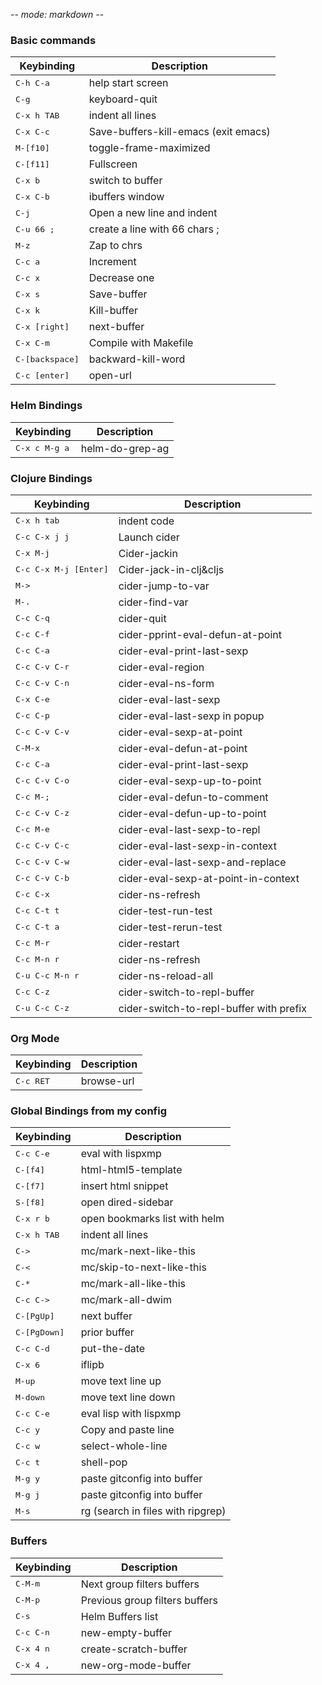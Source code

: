-*- mode: markdown -*-
### Basic commands

Keybinding         | Description
-------------------|------------------------------------------------------------
<kbd>C-h C-a</kbd> | help start screen
<kbd>C-g</kbd>| keyboard-quit
<kbd>C-x h TAB</kbd>| indent all lines
<kbd>C-x C-c</kbd>| Save-buffers-kill-emacs (exit emacs)
<kbd>M-[f10]</kbd>| toggle-frame-maximized
<kbd>C-[f11]</kbd>| Fullscreen
<kbd>C-x b</kbd>| switch to buffer
<kbd>C-x C-b</kbd>| ibuffers window
<kbd>C-j</kbd> | Open a new line and indent
<kbd>C-u 66 ;</kbd>|  create a line with 66 chars ;
<kbd>M-z</kbd>| Zap to chrs
<kbd>C-c a</kbd>| Increment
<kbd>C-c x</kbd>| Decrease one
<kbd>C-x s</kbd>| Save-buffer
<kbd>C-x k</kbd>| Kill-buffer
<kbd>C-x [right]</kbd>| next-buffer
<kbd>C-x C-m</kbd>| Compile with Makefile
<kbd>C-[backspace]</kbd>| backward-kill-word
<kbd>C-c [enter]</kbd>| open-url


### Helm Bindings
Keybinding         | Description
-------------------|------------------------------------------------------------
<kbd>C-x c M-g a</kbd> | helm-do-grep-ag



### Clojure Bindings

Keybinding         | Description
-------------------|------------------------------------------------------------
<kbd>C-x h tab</kbd>| indent code
<kbd>C-c C-x j j</kbd>| Launch cider
<kbd>C-x M-j</kbd>| Cider-jackin
<kbd>C-c C-x M-j [Enter]</kbd>| Cider-jack-in-clj&cljs
<kbd>M-></kbd>| cider-jump-to-var
<kbd>M-.</kbd>| cider-find-var
<kbd>C-c C-q</kbd>| cider-quit
<kbd>C-c C-f</kbd>| cider-pprint-eval-defun-at-point
<kbd>C-c C-a</kbd>| cider-eval-print-last-sexp
<kbd>C-c C-v C-r</kbd> | cider-eval-region
<kbd>C-c C-v C-n</kbd> | cider-eval-ns-form
<kbd>C-x C-e</kbd> | cider-eval-last-sexp
<kbd>C-c C-p</kbd> | cider-eval-last-sexp in popup
<kbd>C-c C-v C-v</kbd> | cider-eval-sexp-at-point
<kbd>C-M-x</kbd> | cider-eval-defun-at-point
<kbd>C-c C-a</kbd> | cider-eval-print-last-sexp
<kbd>C-c C-v C-o</kbd> | cider-eval-sexp-up-to-point
<kbd>C-c M-;</kbd> | cider-eval-defun-to-comment
<kbd>C-c C-v C-z</kbd> | cider-eval-defun-up-to-point
<kbd>C-c M-e</kbd> | cider-eval-last-sexp-to-repl
<kbd>C-c C-v C-c</kbd> | cider-eval-last-sexp-in-context
<kbd>C-c C-v C-w</kbd> | cider-eval-last-sexp-and-replace
<kbd>C-c C-v C-b</kbd> | cider-eval-sexp-at-point-in-context
<kbd>C-c C-x</kbd>| cider-ns-refresh
<kbd>C-c C-t t</kbd> | cider-test-run-test
<kbd>C-c C-t a</kbd> | cider-test-rerun-test
<kbd>C-c M-r</kbd> | cider-restart
<kbd>C-c M-n r</kbd> | cider-ns-refresh
<kbd>C-u C-c M-n r</kbd> | cider-ns-reload-all
<kbd>C-c C-z</kbd> | cider-switch-to-repl-buffer
<kbd>C-u C-c C-z</kbd> | cider-switch-to-repl-buffer with prefix



### Org Mode

Keybinding         | Description
-------------------|------------------------------------------------------------
<kbd>C-c RET</kbd> | browse-url


### Global Bindings from my config

Keybinding         | Description
-------------------|------------------------------------------------------------
<kbd>C-c C-e</kbd>| eval with lispxmp
<kbd>C-[f4]</kbd>| html-html5-template
<kbd>C-[f7]</kbd>| insert html snippet
<kbd>S-[f8]</kbd>  | open dired-sidebar
<kbd>C-x r b</kbd> | open bookmarks list with helm
<kbd>C-x h TAB</kbd>| indent all lines
<kbd>C-></kbd>| mc/mark-next-like-this
<kbd>C-<</kbd>| mc/skip-to-next-like-this
<kbd>C-*</kbd>| mc/mark-all-like-this
<kbd>C-c C-></kbd>| mc/mark-all-dwim
<kbd>C-[PgUp]</kbd>| next buffer
<kbd>C-[PgDown]</kbd>| prior buffer
<kbd>C-c C-d</kbd>| put-the-date
<kbd>C-x 6</kbd>| iflipb
<kbd>M-up</kbd>| move text line up
<kbd>M-down</kbd>| move text line down
<kbd>C-c C-e</kbd>| eval lisp with lispxmp
<kbd>C-c y</kbd>| Copy and paste line
<kbd>C-c w</kbd>| select-whole-line
<kbd>C-c t</kbd>| shell-pop
<kbd>M-g y</kbd>| paste gitconfig into buffer
<kbd>M-g j</kbd>| paste gitconfig into buffer
<kbd>M-s</kbd>| rg (search in files with ripgrep)


### Buffers

Keybinding         | Description
-------------------|------------------------------------------------------------
<kbd>C-M-m</kbd> | Next group filters buffers
<kbd>C-M-p</kbd> | Previous group filters buffers
<kbd>C-s</kbd> | Helm Buffers list
<kbd>C-c C-n</kbd>| new-empty-buffer
<kbd>C-x 4 n</kbd>| create-scratch-buffer
<kbd>C-x 4 ,</kbd>| new-org-mode-buffer
